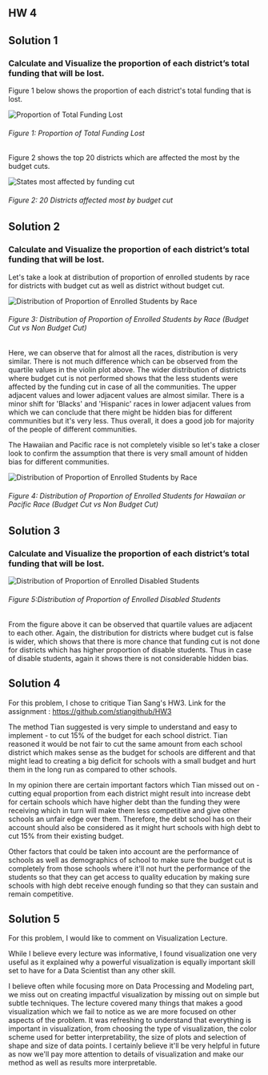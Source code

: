 ## HW 4

## Solution 1

### Calculate and Visualize the proportion of each district’s total funding that will be lost.

Figure 1 below shows the proportion of each district's total funding that is lost.

![Proportion of Total Funding Lost](Figures/sol1.png)
###### Figure 1: Proportion of Total Funding Lost

Figure 2 shows the top 20 districts which are affected the most by the budget cuts.

![States most affected by funding cut](Figures/sol12.png)
###### Figure 2: 20 Districts affected most by budget cut 

## Solution 2

### Calculate and Visualize the proportion of each district’s total funding that will be lost.

Let's take a look at distribution of proportion of enrolled students by race for districts with budget cut as well as district without budget cut.

![Distribution of Proportion of Enrolled Students by Race](Figures/q2.png)
###### Figure 3: Distribution of Proportion of Enrolled Students by Race (Budget Cut vs Non Budget Cut)

Here, we can observe that for almost all the races, distribution is very similar. There is not much difference which can be observed from the quartile values in the violin plot above. The wider distribution of districts where budget cut is not performed shows that the less students were affected by the funding cut in case of all the communities. The upper adjacent values and lower adjacent values are almost similar. There is a minor shift for 'Blacks' and 'Hispanic' races in lower adjacent values from which we can conclude that there might be hidden bias for different communities but it's very less. Thus overall, it does a good job for majority of the people of different communities.

The Hawaiian and Pacific race is not completely visible so let's take a closer look to confirm the assumption that there is very small amount of hidden bias for different communities.

![Distribution of Proportion of Enrolled Students by Race](Figures/q21.png) 
###### Figure 4: Distribution of Proportion of Enrolled Students for Hawaiian or Pacific Race  (Budget Cut vs Non Budget Cut)

## Solution 3

### Calculate and Visualize the proportion of each district’s total funding that will be lost.

![Distribution of Proportion of Enrolled Disabled Students](Figures/q3.png)
###### Figure 5:Distribution of Proportion of Enrolled Disabled Students

From the figure above it can be observed that quartile values are adjacent to each other. Again, the distribution for districts where budget cut is false is wider, which shows that there is more chance that funding cut is not done for districts which has higher proportion of disable students.
Thus in case of disable students, again it shows there is not considerable hidden bias.


## Solution 4

For this problem, I chose to critique Tian Sang's HW3.  Link for the assignment : https://github.com/stiangithub/HW3

The method Tian suggested is very simple to understand and easy to implement - to cut 15% of the budget for each school district. Tian reasoned it would be not fair to cut the same amount from each school district which makes sense as the budget for schools are different and that might lead to creating a big deficit for schools with a small budget and hurt them in the long run as compared to other schools.

In my opinion there are certain important factors which Tian missed out on - cutting equal proportion from each district might result into increase debt for certain schools which have higher debt than the funding they were receiving which in turn will make them less competitive and give other schools an unfair edge over them. Therefore, the debt school has on their account should also be considered as it might hurt schools with high debt to cut 15% from their existing budget. 

Other factors that could be taken into account are the performance of schools as well as demographics of school to make sure the budget cut is completely from those schools where it'll not hurt the performance of the students so that they can get access to quality education by making sure schools with high debt receive enough funding so that they can sustain and remain competitive.


## Solution 5

For this problem, I would like to comment on Visualization Lecture. 

While I believe every lecture was informative, I found visualization one very useful as it explained why a powerful visualization is equally important skill set to have for a Data Scientist than any other skill. 

I believe often while focusing more on Data Processing and Modeling part, we miss out on creating impactful visualization by missing out on simple but subtle techniques. The lecture covered many things that makes a good visualization which we fail to notice as we are more focused on other aspects of the problem. It was refreshing to understand that everything is important in visualization, from choosing the type of visualization, the color scheme used for better interpretability, the size of plots and selection of shape and size of data points. I certainly believe it'll be very helpful in future as now we'll pay more attention to details of visualization and make our method as well as results more interpretable.
